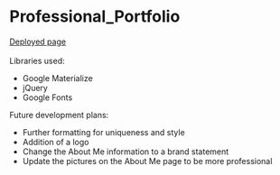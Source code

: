 # Professional_Portfolio

<a href="https://rehlingera.github.io/Professional_Portfolio" target="_blank">Deployed page</a>
<br />
<br />
Libraries used:
<ul>
  <li>Google Materialize</li>
  <li>jQuery</li>
  <li>Google Fonts</li>
</ul>

Future development plans:
<ul>
  <li>Further formatting for uniqueness and style</li>
  <li>Addition of a logo</li>
  <li>Change the About Me information to a brand statement</li>
  <li>Update the pictures on the About Me page to be more professional</li>
</ul>
